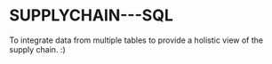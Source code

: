 # SUPPLYCHAIN---SQL
To integrate data from multiple tables to provide a holistic view of the supply chain. :)


